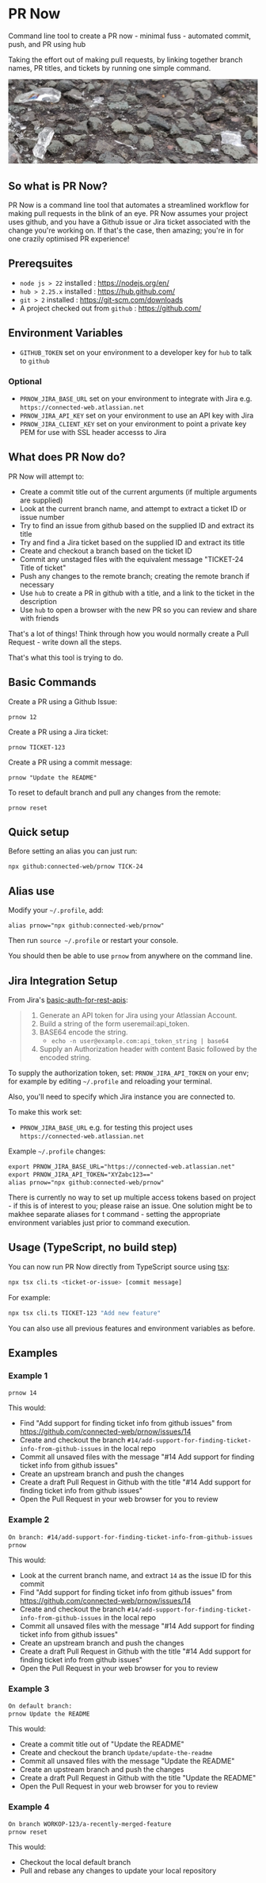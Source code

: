 # PR Now

Command line tool to create a PR now - minimal fuss - automated commit, push, and PR using hub

Taking the effort out of making pull requests, by linking together branch names, PR titles, and tickets by running one simple command.

![Photo of broken glass reflecting light on the road](./images/prnow-background.jpg)

## So what is PR Now?

PR Now is a command line tool that automates a streamlined workflow for making pull requests in the blink of an eye. PR Now assumes your project uses github, and you have a Github issue or Jira ticket associated with the change you're working on. If that's the case, then amazing; you're in for one crazily optimised PR experience!

## Prereqsuites

- `node js > 22` installed : https://nodejs.org/en/
- `hub > 2.25.x` installed : https://hub.github.com/
- `git > 2` installed : https://git-scm.com/downloads
- A project checked out from `github` : https://github.com/

## Environment Variables

- `GITHUB_TOKEN` set on your environment to a developer key for `hub` to talk to `github`

### Optional

- `PRNOW_JIRA_BASE_URL` set on your environment to integrate with Jira e.g. `https://connected-web.atlassian.net`
- `PRNOW_JIRA_API_KEY` set on your environment to use an API key with Jira
- `PRNOW_JIRA_CLIENT_KEY` set on your environment to point a private key PEM for use with SSL header accesss to Jira

## What does PR Now do?

PR Now will attempt to:
- Create a commit title out of the current arguments (if multiple arguments are supplied)
- Look at the current branch name, and attempt to extract a ticket ID or issue number   
- Try to find an issue from github based on the supplied ID and extract its title
- Try and find a Jira ticket based on the supplied ID and extract its title
- Create and checkout a branch based on the ticket ID
- Commit any unstaged files with the equivalent message "TICKET-24 Title of ticket"
- Push any changes to the remote branch; creating the remote branch if necessary
- Use `hub` to create a PR in github with a title, and a link to the ticket in the description
- Use `hub` to open a browser with the new PR so you can review and share with friends

That's a lot of things! Think through how you would normally create a Pull Request - write down all the steps.

That's what this tool is trying to do.

## Basic Commands

Create a PR using a Github Issue:
```
prnow 12
```

Create a PR using a Jira ticket:
```
prnow TICKET-123 
```

Create a PR using a commit message:
```
prnow "Update the README"
```

To reset to default branch and pull any changes from the remote:
```
prnow reset
```

## Quick setup

Before setting an alias you can just run:

```
npx github:connected-web/prnow TICK-24
```

## Alias use

Modify your `~/.profile`, add:

```
alias prnow="npx github:connected-web/prnow"
```

Then run `source ~/.profile` or restart your console.

You should then be able to use `prnow` from anywhere on the command line.

## Jira Integration Setup

From Jira's [basic-auth-for-rest-apis](https://developer.atlassian.com/cloud/jira/platform/basic-auth-for-rest-apis/#supply-basic-auth-headers):

>1. Generate an API token for Jira using your Atlassian Account.
>2. Build a string of the form useremail:api_token.
>3. BASE64 encode the string.
>    - `echo -n user@example.com:api_token_string | base64`
>4. Supply an Authorization header with content Basic followed by the encoded string.

To supply the authorization token, set: `PRNOW_JIRA_API_TOKEN` on your env; for example by editing `~/.profile` and reloading your terminal.

Also, you'll need to specify which Jira instance you are connected to.

To make this work set:
- `PRNOW_JIRA_BASE_URL` e.g. for testing this project uses `https://connected-web.atlassian.net`

Example `~/.profile` changes:

```
export PRNOW_JIRA_BASE_URL="https://connected-web.atlassian.net"
export PRNOW_JIRA_API_TOKEN="XYZabc123=="
alias prnow="npx github:connected-web/prnow"
```

There is currently no way to set up multiple access tokens based on project - if this is of interest to you; please raise an issue. One solution might be to makhee separate aliases for t command - setting the appropriate environment variables just prior to command execution.

## Usage (TypeScript, no build step)

You can now run PR Now directly from TypeScript source using [tsx](https://npm.im/tsx):

```sh
npx tsx cli.ts <ticket-or-issue> [commit message]
```

For example:

```sh
npx tsx cli.ts TICKET-123 "Add new feature"
```

You can also use all previous features and environment variables as before.

## Examples

### Example 1

```
prnow 14
```

This would:
- Find "Add support for finding ticket info from github issues" from https://github.com/connected-web/prnow/issues/14
- Create and checkout the branch `#14/add-support-for-finding-ticket-info-from-github-issues` in the local repo
- Commit all unsaved files with the message "#14 Add support for finding ticket info from github issues"
- Create an upstream branch and push the changes
- Create a draft Pull Request in Github with the title "#14 Add support for finding ticket info from github issues"
- Open the Pull Request in your web browser for you to review

### Example 2

```
On branch: #14/add-support-for-finding-ticket-info-from-github-issues
prnow
```

This would:
- Look at the current branch name, and extract `14` as the issue ID for this commit
- Find "Add support for finding ticket info from github issues" from https://github.com/connected-web/prnow/issues/14
- Create and checkout the branch `#14/add-support-for-finding-ticket-info-from-github-issues` in the local repo
- Commit all unsaved files with the message "#14 Add support for finding ticket info from github issues"
- Create an upstream branch and push the changes
- Create a draft Pull Request in Github with the title "#14 Add support for finding ticket info from github issues"
- Open the Pull Request in your web browser for you to review

### Example 3

``` 
On default branch:
prnow Update the README
```

This would:
- Create a commit title out of "Update the README"
- Create and checkout the branch `Update/update-the-readme`
- Commit all unsaved files with the message "Update the README"
- Create an upstream branch and push the changes
- Create a draft Pull Request in Github with the title "Update the README"
- Open the Pull Request in your web browser for you to review

### Example 4

```
On branch WORKOP-123/a-recently-merged-feature
prnow reset
```

This would:
- Checkout the local default branch
- Pull and rebase any changes to update your local repository
